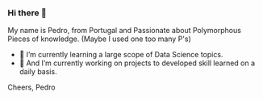 ### Hi there 👋

My name is Pedro, from Portugal and Passionate about Polymorphous Pieces of knowledge.
(Maybe I used one too many P's)

- 🌱 I’m currently learning a large scope of Data Science topics.
- 🔭 And I’m currently working on projects to developed skill learned on a daily basis.

Cheers,
Pedro
